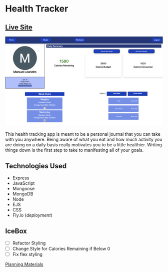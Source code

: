 # Health Tracker

[Live Site](https://health-tracker.fly.dev "Health - Tracker Link")
---------------------
![appImg](./public/assets/screenshot.png)

This health tracking app is meant to be a personal journal that you can take with you anywhere. Being aware of what you eat and how much activity you are doing on a daily basis really motivates you to be a little healthier. Writing things down is the first step to take to manifesting all of your goals.



## Technologies Used
* Express
* JavaScript
* Mongoose
* MongoDB
* Node
* EJS
* CSS
* Fly.io (*deployment*)

## IceBox

- [ ] Refactor Styling
- [ ] Change Style for Calories Remaining if Below 0
- [ ] Fix flex styling

[Planning Materials](https://trello.com/b/sgLHcO7W/unit-2-project-health-tracker "Planning Materials link")
